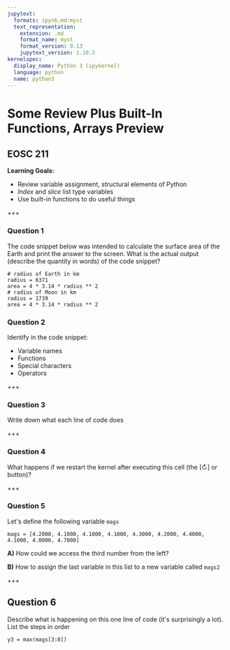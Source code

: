 ```yaml
---
jupytext:
  formats: ipynb,md:myst
  text_representation:
    extension: .md
    format_name: myst
    format_version: 0.13
    jupytext_version: 1.10.3
kernelspec:
  display_name: Python 3 (ipykernel)
  language: python
  name: python3
---
```


# Some Review Plus Built-In Functions, Arrays Preview

## EOSC 211

**Learning Goals:**

* Review variable assignment, structural elements of Python
* *Index* and *slice* list type variables
* Use built-in functions to do useful things

+++

### Question 1

The code snippet below was intended to calculate the surface area of the Earth and print the answer to the screen.  What is the actual output (describe the quantity in words) of the code snippet?

```{code-cell} ipython3
# radius of Earth in km
radius = 6371
area = 4 * 3.14 * radius ** 2
# radius of Moon in km
radius = 1739
area = 4 * 3.14 * radius ** 2
```

### Question 2

Identify in the code snippet:

* Variable names
* Functions
* Special characters
* Operators

+++

### Question 3

Write down what each line of code does

+++

### Question 4

What happens if we restart the kernel after executing this cell (the \[$\circlearrowright$\] or button)?

+++

### Question 5

Let's define the following variable `mags`

```{code-cell} ipython3
mags = [4.2000, 4.1000, 4.1000, 4.1000, 4.3000, 4.2000, 4.4000, 4.1000, 4.0000, 4.7000]
```

**A)** How could we access the third number from the left?

**B)** How to assign the last variable in this list to a new variable called `mags2`

+++

## Question 6

Describe what is happening on this one line of code (it's surprisingly a lot). List the steps in order

```{code-cell} ipython3
y3 = max(mags[3:8])
```
